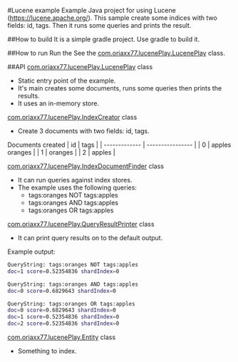 #Lucene example
Example Java project for using Lucene (https://lucene.apache.org/).
This sample create some indices with two fields: id, tags.
Then it runs some queries and prints the result.

##How to build
It is a simple gradle project. Use gradle to build it.

##How to run
Run the See the [com.oriaxx77.lucenePlay.LucenePlay](./src/main/java/com/oriaxx77/lucenePlay/LucenePlay.java) class.

##API
[com.oriaxx77.lucenePlay.LucenePlay](./src/main/java/com/oriaxx77/lucenePlay/LucenePlay.java) class
- Static entry point of the example.
- It's main creates some documents, runs some queries then prints the results.
- It uses an in-memory store.

[com.oriaxx77.lucenePlay.IndexCreator](./src/main/java/com/oriaxx77/lucenePlay/IndexCreator.java) class
- Create 3 documents with two fields: id, tags.

Documents created
| id            | tags             |
| ------------- | ---------------- |
| 0 		    | apples oranges   |
| 1             | oranges          |
| 2             | apples           |

[com.oriaxx77.lucenePlay.IndexDocumentFinder](./src/main/java/com/oriaxx77/lucenePlay/IndexDocumentFinder.java) class
  - It can run queries against index stores.
  - The example uses the following queries:
    - tags:oranges NOT tags:apples
    - tags:oranges AND tags:apples
    - tags:oranges OR tags:apples
  

[com.oriaxx77.lucenePlay.QueryResultPrinter](./src/main/java/com/oriaxx77/lucenePlay/QueryResultPrinter.java) class
- It can print query results on to the default output.

Example output:

```sh
QueryString: tags:oranges NOT tags:apples
doc=1 score=0.52354836 shardIndex=0

QueryString: tags:oranges AND tags:apples
doc=0 score=0.6829643 shardIndex=0

QueryString: tags:oranges OR tags:apples
doc=0 score=0.6829643 shardIndex=0
doc=1 score=0.52354836 shardIndex=0
doc=2 score=0.52354836 shardIndex=0
```

[com.oriaxx77.lucenePlay.Entity](./src/main/java/com/oriaxx77/lucenePlay/Entity.java) class
- Something to index.

